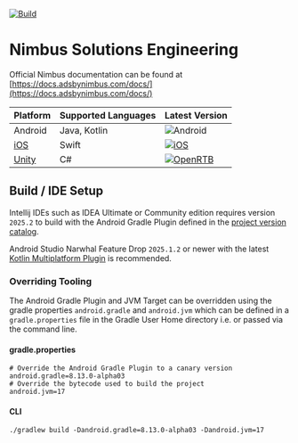 [![Build](https://github.com/adsbynimbus/solutions/actions/workflows/build.yml/badge.svg)](https://github.com/adsbynimbus/solutions/actions/workflows/build.yml)
# Nimbus Solutions Engineering

Official Nimbus documentation can be found at [https://docs.adsbynimbus.com/docs/](https://docs.adsbynimbus.com/docs/)

| Platform                                       | Supported Languages | Latest Version                                                                                                                       |
|------------------------------------------------|---------------------|--------------------------------------------------------------------------------------------------------------------------------------|
| Android                                        | Java, Kotlin        | ![Android](https://img.shields.io/badge/release-v2.33.2-blue)                                                                        |
| [iOS](/../../../../adsbynimbus/nimbus-ios-sdk) | Swift               | [![iOS](https://img.shields.io/github/v/release/adsbynimbus/nimbus-ios-sdk)](https://github.com/adsbynimbus/nimbus-ios-sdk/releases) |
| [Unity](/../../../../adsbynimbus/nimbus-unity) | C#                  | [![OpenRTB](https://img.shields.io/github/v/release/adsbynimbus/nimbus-unity)](https://github.com/adsbynimbus/nimbus-unity/releases) |
[]()

## Build / IDE Setup

Intellij IDEs such as IDEA Ultimate or Community edition requires version `2025.2` to build with the
Android Gradle Plugin defined in the [project version catalog](gradle/libs.versions.toml).

Android Studio Narwhal Feature Drop `2025.1.2` or newer with the latest [Kotlin Multiplatform Plugin](https://www.jetbrains.com/help/kotlin-multiplatform-dev/multiplatform-plugin-releases.html#release-details)
is recommended.

### Overriding Tooling

The Android Gradle Plugin and JVM Target can be overridden using the gradle properties `android.gradle`
and `android.jvm` which can be defined in a `gradle.properties` file in the Gradle User Home directory
i.e. or passed via the command line.

#### gradle.properties
```properties
# Override the Android Gradle Plugin to a canary version
android.gradle=8.13.0-alpha03
# Override the bytecode used to build the project
android.jvm=17
```
#### CLI
```shell
./gradlew build -Dandroid.gradle=8.13.0-alpha03 -Dandroid.jvm=17
```

